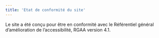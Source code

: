 ```yaml
---
title: 'Etat de conformité du site'
---
```


Le site a été conçu pour être en conformité avec le Référentiel général d’amélioration de l’accessibilité, RGAA version 4.1.
